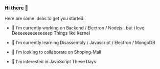 ### Hi there 👋

Here are some ideas to get you started:

- 🔭 I’m currently working on Backend / Electron / Nodejs.. but i love Deeeeeeeeeeeeeep Things like Kernel

- 🌱 I’m currently learning Disassembly / Javascript / Electron / MongoDB

- 👯 I’m looking to collaborate on Shoping-Mall

- 💬 I'm interested in JavaScript These Days

<!--
- 🤔 I’m looking for help with ...
- 💬 Ask me about ...
- 📫 How to reach me: ...
- 😄 Pronouns: ...
- ⚡ Fun fact: ...
-->
